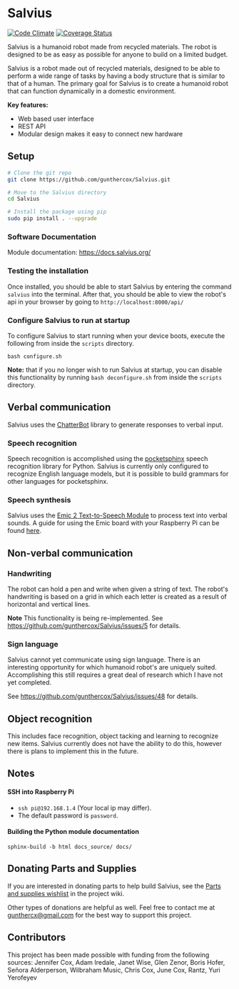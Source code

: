 # Salvius

[![Code Climate](https://codeclimate.com/github/gunthercox/Salvius/badges/gpa.svg)](https://codeclimate.com/github/gunthercox/Salvius)
[![Coverage Status](https://coveralls.io/repos/github/gunthercox/Salvius/badge.svg?branch=master)](https://coveralls.io/github/gunthercox/Salvius?branch=master)

Salvius is a humanoid robot made from recycled materials. The robot is designed
to be as easy as possible for anyone to build on a limited budget.

Salvius is a robot made out of recycled materials, designed to be able to
perform a wide range of tasks by having a body structure that is similar
to that of a human. The primary goal for Salvius is to create a humanoid
robot that can function dynamically in a domestic environment.  

**Key features:**
  - Web based user interface
  - REST API
  - Modular design makes it easy to connect new hardware

## Setup

```bash
# Clone the git repo
git clone https://github.com/gunthercox/Salvius.git

# Move to the Salvius directory
cd Salvius

# Install the package using pip
sudo pip install . --upgrade
```

### Software Documentation

Module documentation: https://docs.salvius.org/

### Testing the installation

Once installed, you should be able to start Salvius by entering the command `salvius` into the terminal.
After that, you should be able to view the robot's api in your browser by going to `http://localhost:8000/api/`

### Configure Salvius to run at startup

To configure Salvius to start running when your device boots,
execute the following from inside the `scripts` directory.
```
bash configure.sh
```

**Note:** that if you no longer wish to run Salvius at startup, you can disable
this functionality by running `bash deconfigure.sh` from inside the `scripts`
directory.

## Verbal communication

Salvius uses the [ChatterBot](https://github.com/gunthercox/ChatterBot) library
to generate responses to verbal input.

### Speech recognition

Speech recognition is accomplished using the [pocketsphinx](http://cmusphinx.sourceforge.net/wiki/tutorialpocketsphinx)
speech recognition library for Python. Salvius is currently only configured to
recognize English language models, but it is possible to build grammars for other
languages for pocketsphinx.

### Speech synthesis

Salvius uses the [Emic 2 Text-to-Speech Module](https://www.sparkfun.com/products/11711)
to process text into verbal sounds. A guide for using the Emic board with your
Raspberry Pi can be found [here](http://zorg-emic.readthedocs.org/en/stable/using-with-raspberry-pi/).

## Non-verbal communication

### Handwriting

The robot can hold a pen and write when given a string of text.
The robot's handwriting is based on a grid in which each letter is created as a
result of horizontal and vertical lines.

**Note** This functionality is being re-implemented. See https://github.com/gunthercox/Salvius/issues/5 for details.

### Sign language

Salvius cannot yet communicate using sign language. There is an interesting opportunity for which humanoid robot's are uniquely suited. Accomplishing this still requires a great deal of research which I have not yet completed.

See https://github.com/gunthercox/Salvius/issues/48 for details.

## Object recognition

This includes face recognition, object tacking and learning to recognize new items.
Salvius currently does not have the ability to do this, however there is plans
to implement this in the future.

## Notes

#### SSH into Raspberry Pi

- ```ssh pi@192.168.1.4``` (Your local ip may differ).
- The default password is ```password```.

#### Building the Python module documentation

```
sphinx-build -b html docs_source/ docs/
```

## Donating Parts and Supplies

If you are interested in donating parts to help build Salvius,
see the [Parts and supplies wishlist](https://wiki.salvius.org/parts-and-supplies-wish-list) in the project wiki.

Other types of donations are helpful as well. Feel free to contact me
at gunthercx@gmail.com for the best way to support this project.

## Contributors

This project has been made possible with funding from the following sources:
Jennifer Cox, Adam Iredale, Janet Wise, Glen Zenor, Boris Hofer, 
Señora Alderperson, Wilbraham Music, Chris Cox, June Cox, Rantz, Yuri Yerofeyev
